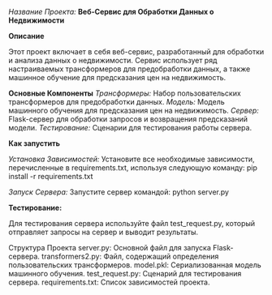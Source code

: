 _*Название Проекта:*_ **Веб-Сервис для Обработки Данных о Недвижимости**

**Описание**

Этот проект включает в себя веб-сервис, разработанный для обработки и анализа данных о недвижимости. Сервис использует ряд настраиваемых трансформеров для предобработки данных, а также машинное обучение для предсказания цен на недвижимость.


**Основные Компоненты**
_*Трансформеры:*_ Набор пользовательских трансформеров для предобработки данных.
_*Модель:*_ Модель машинного обучения для предсказания цен на недвижимость.
_*Сервер:*_ Flask-сервер для обработки запросов и возвращения предсказаний модели.
_*Тестирование:*_ Сценарии для тестирования работы сервера.


**Как запустить**

_*Установка Зависимостей:*_ Установите все необходимые зависимости, перечисленные в requirements.txt, используя следующую команду: pip install -r requirements.txt

_*Запуск Сервера:*_ Запустите сервер командой: python server.py


**Тестирование:** 

Для тестирования сервера используйте файл test_request.py, который отправляет запросы на сервер и выводит результаты.

Структура Проекта
server.py: Основной файл для запуска Flask-сервера.
transformers2.py: Файл, содержащий определения пользовательских трансформеров.
model.pkl: Сериализованная модель машинного обучения.
test_request.py: Сценарий для тестирования сервера.
requirements.txt: Список зависимостей проекта.
